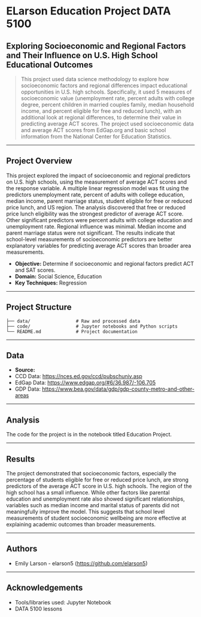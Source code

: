 # ELarson Education Project DATA 5100
## Exploring Socioeconomic and Regional Factors and Their Influence on U.S. High School Educational Outcomes


> This project used data science methodology to explore how socioeconomic factors and regional differences impact educational opportunities in U.S. high schools. Specifically, it used 5 measures of socioeconomic value (unemployment rate, percent adults with college degree, percent children in married couples family, median household income, and percent eligible for free and reduced lunch), with an additional look at regional differences, to determine their value in predicting average ACT scores. The project used socioeconomic data and average ACT scores from EdGap.org and basic school information from the National Center for Education Statistics.

---

## Project Overview

This project explored the impact of socioeconomic and regional predictors on U.S. high schools, using the measurement of average ACT scores and the response variable. A multiple linear regression model was fit using the predictors unemployment rate, percent of adults with college education, median income, parent marriage status, student eligible for free or reduced price lunch, and US region. The analysis discovered that free or reduced price lunch eligibility was the strongest predictor of average ACT score. Other significant predictors were percent adults with college education and unemployment rate. Regional influence was minimal. Median income and parent marriage status were not significant. The results indicate that school-level measurements of socioeconomic predictors are better explanatory variables for predicting average ACT scores than broader area measurements. 

- **Objective:** Determine if socioeconomic and regional factors predict ACT and SAT scores. 
- **Domain:** Social Science, Education
- **Key Techniques:** Regression

---

## Project Structure

```
├── data/                 # Raw and processed data
├── code/                 # Jupyter notebooks and Python scripts
└── README.md             # Project documentation
```

---

## Data

- **Source:**
- CCD Data: https://nces.ed.gov/ccd/pubschuniv.asp
- EdGap Data: https://www.edgap.org/#6/36.987/-106.705
- GDP Data: https://www.bea.gov/data/gdp/gdp-county-metro-and-other-areas

---

## Analysis

The code for the project is in the notebook titled Education Project.

---

## Results

The project demonstrated that socioeconomic factors, especially the percentage of students eligible for free or reduced price lunch, are strong predictors of the average ACT score in U.S. high schools. The region of the high school has a small influence. While other factors like parental education and unemployment rate also showed significant relationships, variables such as median income and marital status of parents did not meaningfully improve the model. This suggests that school level measurements of student socioeconomic wellbeing are more effective at explaining academic outcomes than broader measurements.

---

## Authors

- Emily Larson - elarson5 (https://github.com/elarson5)

---

## Acknowledgements

- Tools/libraries used: Jupyter Notebook
- DATA 5100 lessons

